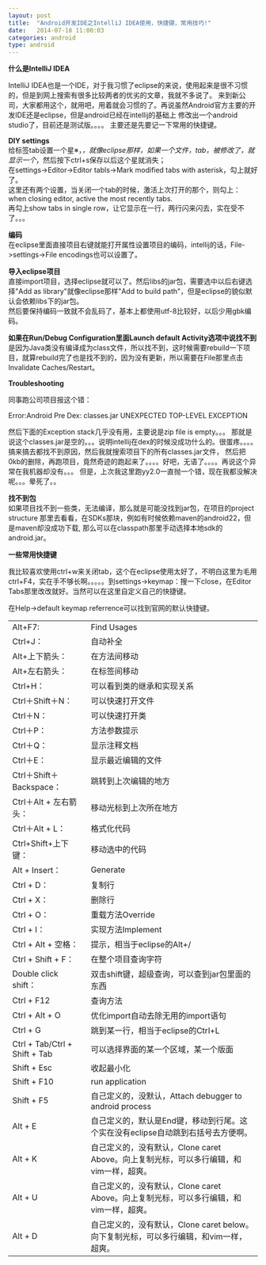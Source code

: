 ```yaml
---
layout: post
title:  "Android开发IDE之IntelliJ IDEA使用，快捷键，常用技巧!"
date:   2014-07-18 11:00:03
categories: android
type: android
---
```


**什么是IntelliJ IDEA**

IntelliJ IDEA也是一个IDE，对于我习惯了eclipse的来说，使用起来是很不习惯的，但是到网上搜索有很多比较两者的优劣的文章，我就不多说了。
来到新公司，大家都用这个，就用吧，用着就会习惯的了。再说虽然Android官方主要的开发IDE还是eclipse，但是android已经在intellij的基础上
修改出一个android studio了，目前还是测试版。。。。
主要还是先要记一下常用的快捷键。

**DIY settings**  
给标签tab设置一个星※，*，就像eclipse那样，如果一个文件，tab，被修改了，就显示一个*，然后按下ctrl+s保存以后这个星就消失；  
在settings->Editor->Editor tabls->Mark modified tabs with asterisk，勾上就好了。  
这里还有两个设置，当关闭一个tab的时候，激活上次打开的那个，则勾上：when closing editor, active the most recently tabs.  
再勾上show tabs in single row，让它显示在一行，两行闪来闪去，实在受不了。。。

**编码**  
在eclipse里面直接项目右键就能打开属性设置项目的编码，intellij的话，File->settings->File encodings也可以设置了。

**导入eclipse项目**  
直接import项目，选择eclipse就可以了。然后libs的jar包，需要选中以后右键选择"Add as library"就像eclipse那样"Add to build path"，但是eclipse的貌似默认会依赖libs下的jar包。  
然后要保持编码一致就不会乱码了，基本上都使用utf-8比较好，以后少用gbk编码。

**如果在Run/Debug Configuration里面Launch default Activity选项中说找不到**  
是因为Java类没有编译成为class文件，所以找不到，这时候需要rebuild一下项目，就算rebuild完了也是找不到的，因为没有更新，所以需要在File那里点击Invalidate Caches/Restart。

**Troubleshooting**

同事跑公司项目报这个错：

Error:Android Pre Dex: classes.jar UNEXPECTED TOP-LEVEL EXCEPTION

然后下面的Exception stack几乎没有用，主要说是zip file is empty。。。
那就是说这个classes.jar是空的。。。说明intellij在dex的时候没成功什么的。很蛋疼。。。。搞来搞去都找不到原因，然后我就搜索项目下的所有classes.jar文件，
然后把0kb的删除，再跑项目，竟然奇迹的跑起来了。。。。好吧，无语了。。。。再说这个异常在我机器却没有。。。
但是，上次我这里跑yy2.0一直抛一个错，现在我都没解决呢。。。晕死了。。

**找不到包**  
如果项目找不到一些类，无法编译，那么就是可能没找到jar包，在项目的project structure 那里去看看，在SDKs那块，例如有时候依赖maven的android22，但是maven却没成功下载, 那么可以在classpath那里手动选择本地sdk的android.jar。

**一些常用快捷键**

我比较喜欢使用ctrl+w来关闭tab，这个在eclipse使用太好了，不明白这里为毛用ctrl+F4，实在手不够长啊。。。。。到settings->keymap：搜一下close，在Editor Tabs那里改改就好。当然可以在这里自定义自己的快捷键。

在Help->default keymap referrence可以找到官网的默认快捷键。

<table>
	<tr>
		<td>Alt+F7:  </td>
		<td>Find Usages</td>
	</tr>
	<tr>
		<td>Ctrl+J： </td>
		<td>自动补全</td>
	</tr>
	<tr>
		<td>Alt+上下箭头： </td>
		<td>在方法间移动</td>
	</tr>
	<tr>
		<td>Alt+左右箭头：</td>
		<td>在标签间移动</td>
	</tr>
	<tr>
		<td>Ctrl+H： </td>
		<td>可以看到类的继承和实现关系</td>
	</tr>
	<tr>
		<td>Ctrl＋Shift＋N：</td>
		<td>可以快速打开文件</td>
	</tr>
	<tr>
		<td>Ctrl＋N：</td>
		<td>可以快速打开类</td>
	</tr>
	<tr>
		<td>Ctrl＋P：</td>
		<td>方法参数提示</td>
	</tr>
	<tr>
		<td>Ctrl＋Q：</td>
		<td>显示注释文档</td>
	</tr>
	<tr>
		<td>Ctrl＋E：</td>
		<td>显示最近编辑的文件</td>
	</tr>
	<tr>
		<td>Ctrl＋Shift＋Backspace：</td>
		<td>跳转到上次编辑的地方</td>
	</tr>
	<tr>
		<td>Ctrl＋Alt + 左右箭头：</td>
		<td>移动光标到上次所在地方</td>
	</tr>
	<tr>
		<td>Ctrl＋Alt + L：</td>
		<td>格式化代码</td>
	</tr>
	<tr>
		<td>Ctrl+Shift+上下键：</td>
		<td>移动选中的代码</td>
	</tr>
	<tr>
		<td>Alt + Insert：</td>
		<td>Generate</td>
	</tr>
	<tr>
		<td>Ctrl + D：</td>
		<td>复制行</td>
	</tr>
	<tr>
		<td>Ctrl + X：</td>
		<td>删除行</td>
	</tr>
	<tr>
		<td>Ctrl + O：</td>
		<td>重载方法Override</td>
	</tr>
	<tr>
		<td>Ctrl + I：</td>
		<td>实现方法Implement</td>
	</tr>
	<tr>
		<td>Ctrl + Alt + 空格：</td>
		<td>提示，相当于eclipse的Alt+/</td>
	</tr>
	<tr>
		<td>Ctrl + Shift + F：</td>
		<td>在整个项目查询字符</td>
	</tr>
	<tr>
		<td>Double click shift：</td>
		<td>双击shift键，超级查询，可以查到jar包里面的东西</td>
	</tr>
	<tr>
		<td>Ctrl + F12</td>
		<td>查询方法</td>
	</tr>
	<tr>
		<td>Ctrl + Alt + O</td>
		<td>优化import自动去除无用的import语句</td>
	</tr>
	<tr>
		<td>Ctrl + G</td>
		<td>跳到某一行，相当于eclipse的Ctrl+L</td>
	</tr>
	<tr>
		<td>Ctrl + Tab/Ctrl + Shift + Tab</td>
		<td>可以选择界面的某一个区域，某一个版面</td>
	</tr>
	<tr>
		<td>Shift + Esc</td>
		<td>收起最小化</td>
	</tr>
	<tr>
		<td>Shift + F10</td>
		<td>run application</td>
	</tr>
	<tr>
		<td>Shift + F5</td>
		<td>自己定义的，没默认，Attach debugger to android process</td>
	</tr>
	<tr>
		<td>Alt + E</td>
		<td>自己定义的，默认是End键，移动到行尾。这个实在没有eclipse自动跳到右括号去方便啊。</td>
	</tr>
	<tr>
		<td>Alt + K</td>
		<td>自己定义的，没有默认，Clone caret Above。向上复制光标，可以多行编辑，和vim一样，超爽。</td>
	</tr>
	<tr>
		<td>Alt + U</td>
		<td>自己定义的，没有默认，Clone caret Above。向上复制光标，可以多行编辑，和vim一样，超爽。</td>
	</tr>
	<tr>
		<td>Alt + D</td>
		<td>自己定义的，没有默认，Clone caret below。向下复制光标，可以多行编辑，和vim一样，超爽。</td>
	</tr>
</table>

 
